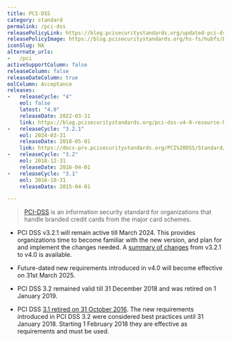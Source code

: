 ```yaml
---
title: PCI-DSS
category: standard
permalink: /pci-dss
releasePolicyLink: https://blog.pcisecuritystandards.org/updated-pci-dss-v4.0-timeline
releasePolicyImage: https://blog.pcisecuritystandards.org/hs-fs/hubfs/Development.png?width=750&name=Development.png
iconSlug: NA
alternate_urls:
-   /pci
activeSupportColumn: false
releaseColumn: false
releaseDateColumn: true
eolColumn: Acceptance
releases:
-   releaseCycle: "4"
    eol: false
    latest: "4.0"
    releaseDate: 2022-03-31
    link: https://blog.pcisecuritystandards.org/pci-dss-v4-0-resource-hub
-   releaseCycle: "3.2.1"
    eol: 2024-03-31
    releaseDate: 2018-05-01
    link: https://docs-prv.pcisecuritystandards.org/PCI%20DSS/Standard/PCI_DSS_Summary_of_Changes_3-2-1.pdf
-   releaseCycle: "3.2"
    eol: 2018-12-31
    releaseDate: 2016-04-01
-   releaseCycle: "3.1"
    eol: 2016-10-31
    releaseDate: 2015-04-01

---
```


> [PCI-DSS](https://www.pcisecuritystandards.org) is an information security standard for organizations that handle branded credit cards from the major card schemes.

- PCI DSS v3.2.1 will remain active till March 2024. This provides organizations time to become familiar with the new version, and plan for and implement the changes needed. A [summary of changes](https://docs-prv.pcisecuritystandards.org/PCI%20DSS/Standard/PCI-DSS-v3-2-1-to-v4-0-Summary-of-Changes-r1.pdf) from v3.2.1 to v4.0 is available.

- Future-dated new requirements introduced in v4.0 will become effective on 31st March 2025.

- PCI DSS 3.2 remained valid till 31 December 2018 and was retired on 1 January 2019.

- PCI DSS [3.1 retired on 31 October 2016](https://listings.pcisecuritystandards.org/pdfs/PCI_DSS_Resource_Guide_(003).pdf). The new requirements introduced in PCI DSS 3.2 were considered best practices until 31 January 2018. Starting 1 February 2018 they are effective as requirements and must be used.
